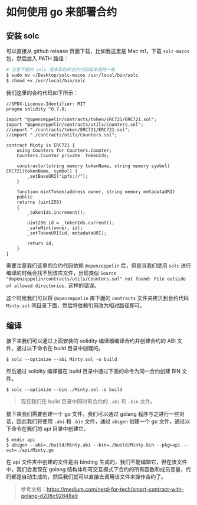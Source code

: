 
# 如何使用 go 来部署合约

## 安装 solc

可以直接从 github release 页面下载，比如我这里是 Mac m1，下载 `solc-macos` 包，然后放入 PATH 路径：

```bash
# 注意下载的 solc 版本和你的合约代码版本保持一致
$ sudo mv ~/Desktop/solc-macos /usr/local/bin/solc
$ chmod +x /usr/local/bin/solc
```

我们这里的合约代码如下所示：

```solidity
//SPDX-License-Identifier: MIT
pragma solidity ^0.7.0;

import "@openzeppelin/contracts/token/ERC721/ERC721.sol";
import "@openzeppelin/contracts/utils/Counters.sol";
//import "./contracts/token/ERC721/ERC721.sol";
//import "./contracts/utils/Counters.sol";

contract Minty is ERC721 {
    using Counters for Counters.Counter;
    Counters.Counter private _tokenIds;

    constructor(string memory tokenName, string memory symbol) ERC721(tokenName, symbol) {
        _setBaseURI("ipfs://");
    }

    function mintToken(address owner, string memory metadataURI)
    public
    returns (uint256)
    {
        _tokenIds.increment();

        uint256 id = _tokenIds.current();
        _safeMint(owner, id);
        _setTokenURI(id, metadataURI);

        return id;
    }
}
```

需要注意我们这里的合约代码依赖 `@openzeppelin` 库，但是当我们使用 `solc` 进行编译的时候会找不到该库文件，出现类似 `Source "@openzeppelin/contracts/utils/Counters.sol" not found: File outside of allowed directories.` 这样的错误。

这个时候我们可以将 `@openzeppelin` 库下面的 `contracts` 文件夹拷贝到合约代码 `Minty.sol` 同目录下面，然后将依赖引用改为相对路径即可。


## 编译

接下来我们可以通过上面安装的 solidity 编译器编译合约并创建合约的 ABI 文件，通过以下命令在 build 目录中创建的。

```shell
$ solc --optimize --abi Minty.sol -o build
```

然后通过 solidity 编译器在 build 目录中通过下面的命令为同一合约创建 BIN 文件。

```shell
$ solc --optimize --bin ./Minty.sol -o build
```

> 现在我们在 build 目录中同时有合约的 `.abi` 和 `.bin` 文件。

接下来我们需要创建一个 go 文件，我们可以通过 golang 程序与之进行一些对话，因此我们将使用 `.abi` 和 `.bin` 文件，通过 `abigen` 创建一个 go 文件，通过以下命令在我们的 api 目录中创建它。

```shell
$ mkdir api
$ abigen --abi=./build/Minty.abi --bin=./build/Minty.bin --pkg=api --out=./api/Minty.go
```

在 api 文件夹中创建的文件是由 binding 生成的，我们不能编辑它，但在该文件中，我们会发现在 golang 结构体和可交互模式下合约的所有函数和成员变量，代码都是自动生成的，然后我们就可以直接去调用该文件来操作合约了。

> 参考文档：https://medium.com/nerd-for-tech/smart-contract-with-golang-d208c92848a9
